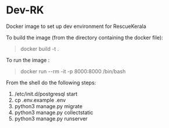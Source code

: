 # Dev-RK
Docker image to set up dev environment for RescueKerala

To build the image (from the directory containing the docker file):
> docker build -t <image-name> .

To run the image :
> docker run --rm -it -p 8000:8000 <image-name> /bin/bash

From the shell do the following steps:
1) /etc/init.d/postgresql start
2) cp .env.example .env
3) python3 manage.py migrate
4) python3 manage.py collectstatic
5) python3 manage.py runserver

